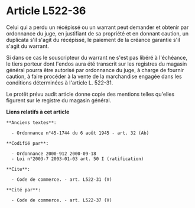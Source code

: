 # Article L522-36

Celui qui a perdu un récépissé ou un warrant peut demander et obtenir par ordonnance du juge, en justifiant de sa propriété
et en donnant caution, un duplicata s'il s'agit du récépissé, le paiement de la créance garantie s'il s'agit du warrant.

Si dans ce cas le souscripteur du warrant ne s'est pas libéré à l'échéance, le tiers porteur dont l'endos aura été transcrit
sur les registres du magasin général pourra être autorisé par ordonnance du juge, à charge de fournir caution, à faire
procéder à la vente de la marchandise engagée dans les conditions déterminées à l'article L. 522-31.

Le protêt prévu audit article donne copie des mentions telles qu'elles figurent sur le registre du magasin général.

**Liens relatifs à cet article**

	**Anciens textes**:

	  - Ordonnance n°45-1744 du 6 août 1945 - art. 32 (Ab)

	**Codifié par**:

	  - Ordonnance 2000-912 2000-09-18
	  - Loi n°2003-7 2003-01-03 art. 50 I (ratification)

	**Cite**:

	  - Code de commerce. - art. L522-31 (V)

	**Cité par**:

	  - Code de commerce. - art. L522-37 (V)
